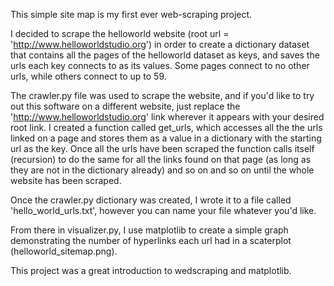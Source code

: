 This simple site map is my first ever web-scraping project. 

I decided to scrape the helloworld website (root url = 'http://www.helloworldstudio.org') in order to create a dictionary dataset that contains all the pages of the helloworld dataset as keys, and saves the urls each key connects to as its values. Some pages connect to no other urls, while others connect to up to 59. 

The crawler.py file was used to scrape the website, and if you'd like to try out this software on a different website, just replace the 'http://www.helloworldstudio.org' link wherever it appears with your desired root link. I created a function called get_urls, which accesses all the the urls linked on a page and stores them as a value in a dictionary with the starting url as the key. Once all the urls have been scraped the function calls itself (recursion) to do the same for all the links found on that page (as long as they are not in the dictionary already) and so on and so on until the whole website has been scraped.

Once the crawler.py dictionary was created, I wrote it to a file called 'hello_world_urls.txt', however you can name your file whatever you'd like. 

From there in visualizer.py, I use matplotlib to create a simple graph demonstrating the number of hyperlinks each url had in a scaterplot (helloworld_sitemap.png). 

This project was a great introduction to wedscraping and matplotlib. 
